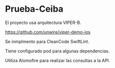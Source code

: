 # Prueba-Ceiba

El proyecto usa arquitectura VIPER-B.

https://github.com/unwire/viper-demo-ios

Se inmplmento para CleanCode SwiftLint.

Tiene configurado pod para algunas dependencias.

Utiliza Alomofire para realizar las consultas a la API.
